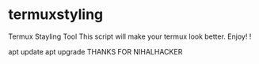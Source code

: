 # termuxstyling
Termux Stayling Tool 
This script will make your termux look better. Enjoy! !

apt update 
apt upgrade 
THANKS FOR NIHALHACKER




